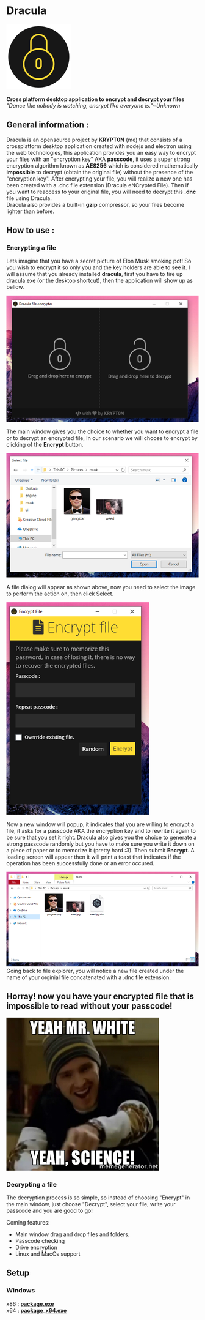 # Dracula
[![icon|10x10,100%](icon.png)](https://github.io)

**Cross platform desktop application to encrypt and decrypt your files**</br>
*"Dance like nobody is watching, encrypt like everyone is."~Unknown*

## General information :
Dracula is an opensource project by **KRYPT0N** (me) that consists of a crossplatform desktop application created with nodejs and electron using the web technologies, this application provides you an easy way to encrypt your files with an "encryption key" AKA **passcode**, it uses a super strong encryption algorithm known as **AES256** which is considered mathematically **impossible** to decrypt (obtain the original file) without the presence of the "encryption key". After encrypting your file, you will realize a new one has been created with a .dnc file extension (Dracula eNCrypted File). Then if you want to reaccess to your original file, you will need to decrypt this **.dnc** file using Dracula.</br>
Dracula also provides a built-in **gzip** compressor, so your files become lighter than before.

## How to use :
### Encrypting a file
Lets imagine that you have a secret picture of Elon Musk smoking pot! So you wish to encrypt it so only you and the key holders are able to see it. I will assume that you already installed **dracula**, first you have to fire up dracula.exe (or the desktop shortcut), then the application will show up as bellow.

![mainScreen|200x](tuto/mainScreen.png)

The main window gives you the choice to whether you want to encrypt a file or to decrypt an encrypted file, In our scenario we will choose to encrypt by clicking of the **Encrypt** button.

![fileDialog|200x](tuto/fileDialog.PNG)

A file dialog will appear as shown above, now you need to select the image to perform the action on, then click Select.

![screenshot|200x](tuto/encryptForm.PNG)

Now a new window will popup, it indicates that you are willing to encrypt a file, it asks for a passcode AKA the encryption key and to rewrite it again to be sure that you set it right. Dracula also gives you the choice to generate a strong passcode randomly but you have to make sure you write it down on a piece of paper or to memorize it (pretty hard :3). Then submit **Encrypt**. A loading screen will appear then it will print a toast that indicates if the operation has been successfully done or an error occured.

![screenshot|200x](tuto/fileExplorer.PNG)
Going back to file explorer, you will notice a new file created under the name of your orginial file concatenated with a .dnc file extension.

## Horray! now you have your encrypted file that is impossible to read without your passcode!

![meme|200x](tuto/brba.jpg)

### Decrypting a file
The decryption process is so simple, so instead of choosing "Encrypt" in the main window, just choose "Decrypt", select your file, write your passcode and you are good to go!

Coming features:
- Main window drag and drop files and folders.
- Passcode checking
- Drive encryption
- Linux and MacOs support

## Setup
### Windows
x86 : **[package.exe](https://github.com/Krypt0n36/Dracula/releases/download/1.0/package.exe)**</br>
x64 : **[package_x64.exe](https://github.com/Krypt0n36/Dracula/releases/download/1.0/package_x64.exe)**


